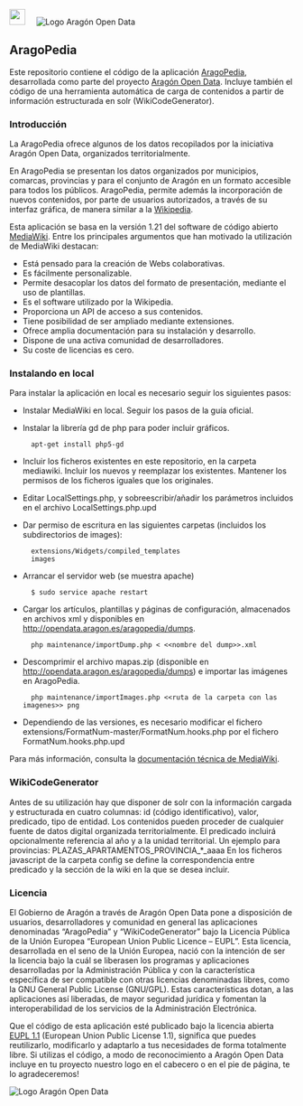 
<img src="http://presupuesto.aragon.es/static/assets/logo-gobierno-aragon.png" height="28px" /><span>&nbsp;&nbsp;&nbsp;&nbsp;&nbsp;</span>![Logo Aragón Open Data](logoAragonOpenData.png)

## AragoPedia

Este repositorio contiene el código de la aplicación [AragoPedia][1], desarrollada como parte del proyecto [Aragón Open Data][2].
Incluye también el código de una herramienta automática de carga de contenidos a partir de información estructurada en solr (WikiCodeGenerator).

### Introducción
La AragoPedia ofrece algunos de los datos recopilados por la iniciativa Aragón Open Data, organizados territorialmente.

En AragoPedia se presentan los datos organizados por municipios, comarcas, provincias y para el conjunto de Aragón en un formato accesible para todos los públicos. AragoPedia, permite además la incorporación de nuevos contenidos, por parte de usuarios autorizados, a través de su interfaz gráfica, de manera similar a la [Wikipedia][4]. 

Esta aplicación se basa en la versión 1.21 del software de código abierto [MediaWiki][3]. Entre los principales argumentos que han motivado la utilización de MediaWiki destacan: 
* Está pensado para la creación de Webs colaborativas.
* Es fácilmente personalizable.
* Permite desacoplar los datos del formato de presentación, mediante el uso de plantillas.
* Es el software utilizado por la Wikipedia.
* Proporciona un API de acceso a sus contenidos.
* Tiene posibilidad de ser ampliado mediante extensiones.
* Ofrece amplia documentación para su instalación y desarrollo.
* Dispone de una activa comunidad de desarrolladores. 
* Su coste de licencias es cero.



[1]: http://opendata.aragon.es/aragopedia
[2]: http://opendata.aragon.es/
[3]: https://www.mediawiki.org
[4]: http://es.wikipedia.org


### Instalando en local

Para instalar la aplicación en local es necesario seguir los siguientes pasos:

* Instalar MediaWiki en local. Seguir los pasos de la guía oficial.

* Instalar la librería gd de php para poder incluir gráficos.
		
		apt-get install php5-gd

* Incluir los ficheros existentes en este repositorio, en la carpeta mediawiki. Incluir los nuevos y reemplazar los existentes. Mantener los permisos de los ficheros iguales que los originales.

* Editar LocalSettings.php, y sobreescribir/añadir los parámetros incluidos en el archivo LocalSettings.php.upd

* Dar permiso de escritura en las siguientes carpetas (incluidos los subdirectorios de images):
		
		extensions/Widgets/compiled_templates
		images

* Arrancar el servidor web (se muestra apache)

        $ sudo service apache restart
		
* Cargar los artículos, plantillas y páginas de configuración, almacenados en archivos xml y disponibles en http://opendata.aragon.es/aragopedia/dumps.

        php maintenance/importDump.php < <<nombre del dump>>.xml
		
* Descomprimir el archivo mapas.zip (disponible en http://opendata.aragon.es/aragopedia/dumps) e importar las imágenes en AragoPedia.

		php maintenance/importImages.php <<ruta de la carpeta con las imagenes>> png

* Dependiendo de las versiones, es necesario modificar el fichero extensions/FormatNum-master/FormatNum.hooks.php por el fichero FormatNum.hooks.php.upd 

Para más información, consulta la [documentación técnica de MediaWiki](http://www.mediawiki.org/wiki/Manual:Installing_MediaWiki).

### WikiCodeGenerator
Antes de su utilización hay que disponer de solr con la información cargada y estructurada en cuatro columnas:  id (código identificativo), valor, predicado, tipo de entidad. Los contenidos pueden proceder de cualquier fuente de datos digital organizada territorialmente.
El predicado incluirá opcionalmente referencia al año y a la unidad territorial. Un ejemplo para provincias: PLAZAS_APARTAMENTOS_PROVINCIA_*_aaaa
En los ficheros javascript de la carpeta config se define la correspondencia entre predicado y la sección de la wiki en la que se desea incluir.

### Licencia

El Gobierno de Aragón a través de Aragón Open Data pone a disposición de usuarios, desarrolladores y comunidad en general las aplicaciones denominadas “AragoPedia” y “WikiCodeGenerator” bajo la Licencia Pública de la Unión Europea “European Union Public Licence – EUPL”. Esta licencia, desarrollada en el seno de la Unión Europea, nació con la intención de ser la licencia bajo la cuál se liberasen los programas y aplicaciones desarrolladas por la Administración Pública y con la característica específica de ser compatible con otras licencias denominadas libres, como la GNU General Public License (GNU/GPL). Estas características dotan, a las aplicaciones así liberadas, de mayor seguridad jurídica y fomentan la interoperabilidad de los servicios de la Administración Electrónica.

Que el código de esta aplicación esté publicado bajo la licencia abierta [EUPL 1.1][9999] (European Union Public License 1.1), significa que puedes reutilizarlo, modificarlo y adaptarlo a tus necesidades de forma totalmente libre. Si utilizas el código, a modo de reconocimiento a Aragón Open Data incluye en tu proyecto nuestro logo en el cabecero o en el pie de página, te lo agradeceremos!

![Logo Aragón Open Data](logoAragonOpenData.png)

[9999]: https://joinup.ec.europa.eu/software/page/eupl
